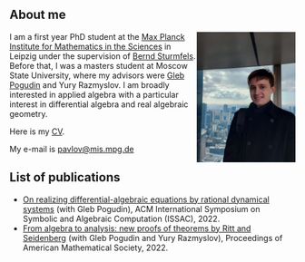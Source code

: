 ## About me

<img align="right" width="174" height="230" src="docs/assets/images/PH.jpg">

I am a first year PhD student at the [Max Planck Institute for Mathematics in the Sciences](https://www.mis.mpg.de/) in Leipzig under the supervision of [Bernd Sturmfels](https://math.berkeley.edu/~bernd/). Before that, I was a masters student at Moscow State University, where my advisors were [Gleb Pogudin](http://www.lix.polytechnique.fr/Labo/Gleb.POGUDIN/) and Yury Razmyslov. I am broadly interested in applied algebra with a particular interest in differential algebra and real algebraic geometry.



Here is my [CV](https://dmmpavlov.github.io/CV_Pavlov_aug.pdf).

My e-mail is [pavlov@mis.mpg.de](mailto:pavlov@mis.mpg.de)

## List of publications
* [On realizing differential-algebraic equations by rational dynamical systems](https://doi.org/10.1145/3476446.3535492) (with Gleb Pogudin), ACM International Symposium on Symbolic and Algebraic Computation
(ISSAC), 2022.
* [From algebra to analysis: new proofs of theorems by Ritt and Seidenberg](https://arxiv.org/abs/2107.03012) (with Gleb Pogudin and Yury Razmyslov), Proceedings of American Mathematical Society, 2022.
